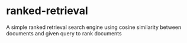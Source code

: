 # ranked-retrieval
A simple ranked retrieval search engine using cosine similarity between documents and given query to rank documents
